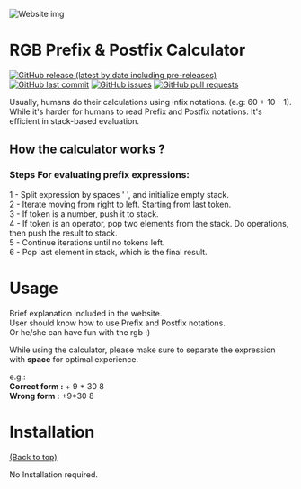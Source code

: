 
![Website img](https://github.com/ramich866/RGB-Prefix-and-Postfix-Calculator/blob/main/images/RGB-P-P-Calculator.png)

# RGB Prefix & Postfix Calculator

[![GitHub release (latest by date including pre-releases)](https://img.shields.io/github/v/release/navendu-pottekkat/awesome-readme?include_prereleases)](https://img.shields.io/github/v/release/navendu-pottekkat/awesome-readme?include_prereleases)
[![GitHub last commit](https://img.shields.io/github/last-commit/navendu-pottekkat/awesome-readme)](https://img.shields.io/github/last-commit/navendu-pottekkat/awesome-readme)
[![GitHub issues](https://img.shields.io/github/issues-raw/navendu-pottekkat/awesome-readme)](https://img.shields.io/github/issues-raw/navendu-pottekkat/awesome-readme)
[![GitHub pull requests](https://img.shields.io/github/issues-pr/navendu-pottekkat/awesome-readme)](https://img.shields.io/github/issues-pr/navendu-pottekkat/awesome-readme)

Usually, humans do their calculations using infix notations. (e.g: 60 + 10 - 1).  
While it's harder for humans to read Prefix and Postfix notations. It's efficient in stack-based evaluation.  

## How the calculator works ?  
### Steps For evaluating prefix expressions:
1 - Split expression by spaces ' ', and initialize empty stack.  
2 - Iterate moving from right to left. Starting from last token.  
3 - If token is a number, push it to stack.  
4 - If token is an operator, pop two elements from the stack. Do operations, then push the result to stack.  
5 - Continue iterations until no tokens left.  
6 - Pop last element in stack, which is the final result.  

# Usage

Brief explanation included in the website.  
User should know how to use Prefix and Postfix notations.  
Or he/she can have fun with the rgb :)

While using the calculator, please make sure to separate the expression with **space** for optimal experience.  

e.g.:    
 **Correct form :**  + 9 * 30 8  
**Wrong form :** +9*30 8  



# Installation
[(Back to top)](#table-of-contents)

No Installation required.

